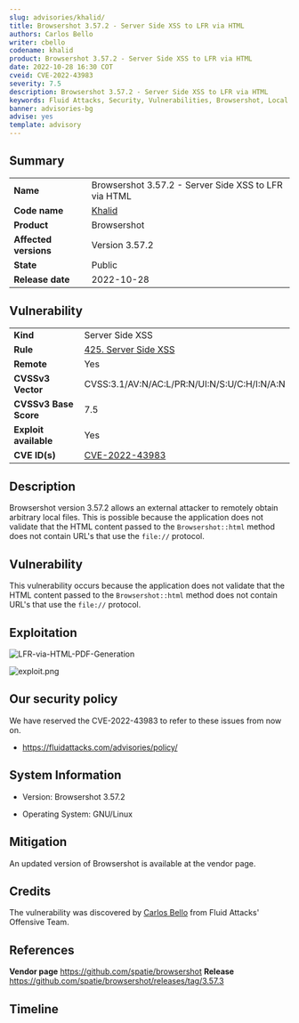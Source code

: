 ```yaml
---
slug: advisories/khalid/
title: Browsershot 3.57.2 - Server Side XSS to LFR via HTML
authors: Carlos Bello
writer: cbello
codename: khalid
product: Browsershot 3.57.2 - Server Side XSS to LFR via HTML
date: 2022-10-28 16:30 COT
cveid: CVE-2022-43983
severity: 7.5
description: Browsershot 3.57.2 - Server Side XSS to LFR via HTML
keywords: Fluid Attacks, Security, Vulnerabilities, Browsershot, Local File Read, XSS, LFR, PDF Generation
banner: advisories-bg
advise: yes
template: advisory
---
```


## Summary

|                       |                                                                                                                     |
| --------------------- | --------------------------------------------------------------------------------------------------------------------|
| **Name**              | Browsershot 3.57.2 - Server Side XSS to LFR via HTML                                                                |
| **Code name**         | [Khalid](https://en.wikipedia.org/wiki/Khalid_(singer))                                                             |
| **Product**           | Browsershot                                                                                                         |
| **Affected versions** | Version 3.57.2                                                                                                      |
| **State**             | Public                                                                                                              |
| **Release date**      | 2022-10-28                                                                                                          |

## Vulnerability

|                       |                                                                                                                             |
| --------------------- | ----------------------------------------------------------------------------------------------------------------------------|
| **Kind**              | Server Side XSS                                                                                                             |
| **Rule**              | [425. Server Side XSS](https://docs.fluidattacks.com/criteria/vulnerabilities/425)                                          |
| **Remote**            | Yes                                                                                                                         |
| **CVSSv3 Vector**     | CVSS:3.1/AV:N/AC:L/PR:N/UI:N/S:U/C:H/I:N/A:N                                                                                |
| **CVSSv3 Base Score** | 7.5                                                                                                                         |
| **Exploit available** | Yes                                                                                                                         |
| **CVE ID(s)**         | [CVE-2022-43983](https://cve.mitre.org/cgi-bin/cvename.cgi?name=CVE-2022-43983)                                             |

## Description

Browsershot version 3.57.2 allows an external attacker to remotely
obtain arbitrary local files. This is possible because the application
does not validate that the HTML content passed to the `Browsershot::html`
method does not contain URL's that use the `file://` protocol.

## Vulnerability

This vulnerability occurs because the application does not validate that
the HTML content passed to the `Browsershot::html` method does not contain
URL's that use the `file://` protocol.

## Exploitation

![LFR-via-HTML-PDF-Generation](https://user-images.githubusercontent.com/51862990/198731809-cbafe32d-f73e-485e-8b79-a67447156e63.gif)

![exploit.png](https://user-images.githubusercontent.com/51862990/198731504-364cc6fc-a59f-412a-aee6-1321ffb44ea6.png)

## Our security policy

We have reserved the CVE-2022-43983 to refer to these issues from now on.

* https://fluidattacks.com/advisories/policy/

## System Information

* Version: Browsershot 3.57.2

* Operating System: GNU/Linux

## Mitigation

An updated version of Browsershot is available at the vendor page.

## Credits

The vulnerability was discovered by [Carlos
Bello](https://www.linkedin.com/in/carlos-andres-bello) from Fluid Attacks'
Offensive Team.

## References

**Vendor page** <https://github.com/spatie/browsershot>
**Release** <https://github.com/spatie/browsershot/releases/tag/3.57.3>

## Timeline

<time-lapse
  discovered="2022-10-25"
  contacted="2022-10-25"
  replied="2022-10-25"
  confirmed="2022-10-25"
  patched="2022-10-25"
  disclosure="2022-10-28">
</time-lapse>
